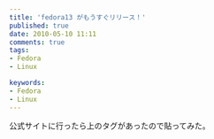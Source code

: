 ```yaml
---
title: 'fedora13 がもうすぐリリース！'
published: true
date: 2010-05-10 11:11
comments: true
tags:
- Fedora
- Linux

keywords:
- Fedora
- Linux
---
```

<script id="fedora-banner" type="text/javascript" src="http://fedoraproject.org/static/js/release-counter-ext.js?lang=ja"></script>

公式サイトに行ったら上のタグがあったので貼ってみた。
